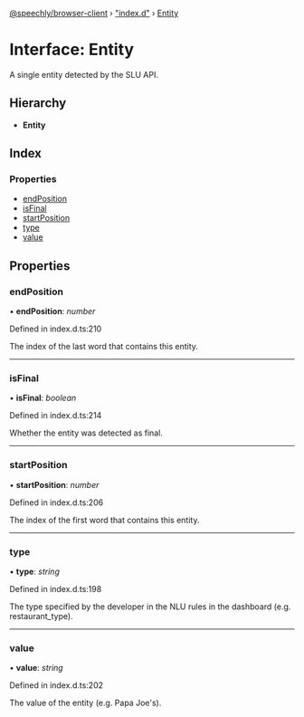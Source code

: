 [@speechly/browser-client](../README.md) › ["index.d"](../modules/_index_d_.md) › [Entity](_index_d_.entity.md)

# Interface: Entity

A single entity detected by the SLU API.

## Hierarchy

* **Entity**

## Index

### Properties

* [endPosition](_index_d_.entity.md#endposition)
* [isFinal](_index_d_.entity.md#isfinal)
* [startPosition](_index_d_.entity.md#startposition)
* [type](_index_d_.entity.md#type)
* [value](_index_d_.entity.md#value)

## Properties

###  endPosition

• **endPosition**: *number*

Defined in index.d.ts:210

The index of the last word that contains this entity.

___

###  isFinal

• **isFinal**: *boolean*

Defined in index.d.ts:214

Whether the entity was detected as final.

___

###  startPosition

• **startPosition**: *number*

Defined in index.d.ts:206

The index of the first word that contains this entity.

___

###  type

• **type**: *string*

Defined in index.d.ts:198

The type specified by the developer in the NLU rules in the dashboard (e.g. restaurant_type).

___

###  value

• **value**: *string*

Defined in index.d.ts:202

The value of the entity (e.g. Papa Joe's).
